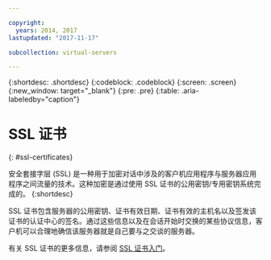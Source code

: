 ```yaml
---

copyright:
  years: 2014, 2017
lastupdated: "2017-11-17"

subcollection: virtual-servers

---
```


{:shortdesc: .shortdesc}
{:codeblock: .codeblock}
{:screen: .screen}
{:new_window: target="_blank"}
{:pre: .pre}
{:table: .aria-labeledby="caption"}

# SSL 证书
{: #ssl-certificates}

安全套接字层 (SSL) 是一种用于加密对话中涉及的客户机应用程序与服务器应用程序之间流量的技术。这种加密是通过使用 SSL 证书的公用密钥/专用密钥系统完成的。
{:shortdesc}

SSL 证书包含服务器的公用密钥、证书有效日期、证书有效的主机名以及签发该证书的认证中心的签名。通过这些信息以及在会话开始时交换的某些协议信息，客户机可以合理地确信该服务器就是自己要与之交谈的服务器。

有关 SSL 证书的更多信息，请参阅 [SSL 证书入门](/docs/infrastructure/ssl-certificates?topic=ssl-certificates-getting-started-tutorial)。

